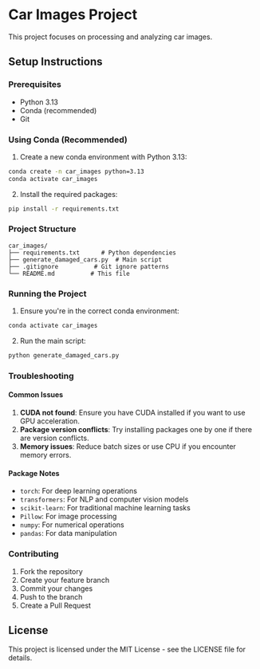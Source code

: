 # Car Images Project

This project focuses on processing and analyzing car images.

## Setup Instructions

### Prerequisites
- Python 3.13
- Conda (recommended)
- Git

### Using Conda (Recommended)

1. Create a new conda environment with Python 3.13:
```bash
conda create -n car_images python=3.13
conda activate car_images
```

2. Install the required packages:
```bash
pip install -r requirements.txt
```

### Project Structure
```
car_images/
├── requirements.txt      # Python dependencies
├── generate_damaged_cars.py  # Main script
├── .gitignore          # Git ignore patterns
└── README.md          # This file
```

### Running the Project

1. Ensure you're in the correct conda environment:
```bash
conda activate car_images
```

2. Run the main script:
```bash
python generate_damaged_cars.py
```

### Troubleshooting

#### Common Issues
1. **CUDA not found**: Ensure you have CUDA installed if you want to use GPU acceleration.
2. **Package version conflicts**: Try installing packages one by one if there are version conflicts.
3. **Memory issues**: Reduce batch sizes or use CPU if you encounter memory errors.

#### Package Notes
- `torch`: For deep learning operations
- `transformers`: For NLP and computer vision models
- `scikit-learn`: For traditional machine learning tasks
- `Pillow`: For image processing
- `numpy`: For numerical operations
- `pandas`: For data manipulation

### Contributing

1. Fork the repository
2. Create your feature branch
3. Commit your changes
4. Push to the branch
5. Create a Pull Request

## License

This project is licensed under the MIT License - see the LICENSE file for details.
